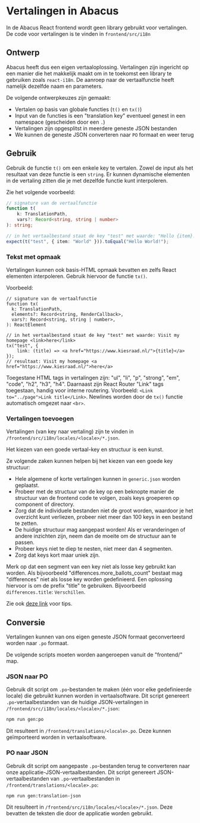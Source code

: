 # Vertalingen in Abacus

In de Abacus React frontend wordt geen library gebruikt voor vertalingen.
De code voor vertalingen is te vinden in `frontend/src/i18n`

## Ontwerp

Abacus heeft dus een eigen vertaaloplossing. Vertalingen zijn ingericht op een manier die
het makkelijk maakt om in te toekomst een library te gebruiken zoals `react-i18n`. De aanroep
naar de vertaalfunctie heeft namelijk dezelfde naam en parameters.

De volgende ontwerpkeuzes zijn gemaakt:

- Vertalen op basis van globale functies (`t()` en `tx()`)
- Input van de functies is een "translation key" eventueel genest in een namespace (gescheiden door een `.`)
- Vertalingen zijn opgesplitst in meerdere geneste JSON bestanden
- We kunnen de geneste JSON converteren naar `PO` formaat en weer terug

## Gebruik

Gebruik de functie `t()` om een enkele key te vertalen. Zowel de input als het resultaat van deze functie is een `string`.
Er kunnen dynamische elementen in de vertaling zitten die je met dezelfde functie kunt interpoleren.

Zie het volgende voorbeeld:

```typescript
// signature van de vertaalfunctie
function t(
    k: TranslationPath,
    vars?: Record<string, string | number>
): string;

// in het vertaalbestand staat de key "test" met waarde: "Hello {item}!
expect(t("test", { item: "World" })).toEqual("Hello World!");
````

### Tekst met opmaak

Vertalingen kunnen ook basis-HTML opmaak bevatten en zelfs React elementen interpoleren. Gebruik hiervoor
de functie `tx()`.

Voorbeeld:


```tsx
// signature van de vertaalfunctie
function tx(
  k: TranslationPath,
  elements?: Record<string, RenderCallback>,
  vars?: Record<string, string | number>,
): ReactElement

// in het vertaalbestand staat de key "test" met waarde: Visit my homepage <link>here</link>
tx("test", {
    link: (title) => <a href="https://www.kiesraad.nl/">{title}</a>
});
// resultaat: Visit my homepage <a href="https://www.kiesraad.nl/">here</a>
````

Toegestane HTML tags in vertalingen zijn: "ul", "li", "p", "strong", "em", "code", "h2", "h3", "h4".
Daarnaast zijn React Router "Link" tags toegestaan, handig voor interne routering. Voorbeeld: `<Link to="../page">Link title</Link>`.
Newlines worden door de `tx()` functie automatisch omgezet naar `<br>`.

### Vertalingen toevoegen

Vertalingen (van key naar vertaling) zijn te vinden in `/frontend/src/i18n/locales/<locale>/*.json`.

Het kiezen van een goede vertaal-key en structuur is een kunst.

Ze volgende zaken kunnen helpen bij het kiezen van een goede key structuur:

- Hele algemene of korte vertalingen kunnen in `generic.json` worden geplaatst.
- Probeer met de structuur van de key op een beknopte manier de structuur van de frontend code te volgen, zoals keys groeperen op component of directory.
- Zorg dat de individuele bestanden niet de groot worden, waardoor je het overzicht kunt verliezen, probeer niet meer dan 100 keys in een bestand te zetten.
- De huidige structuur mag aangepast worden! Als er veranderingen of andere inzichten zijn, neem dan de moeite om de structuur aan te passen.
- Probeer keys niet te diep te nesten, niet meer dan 4 segmenten.
- Zorg dat keys kort maar uniek zijn.

Merk op dat een segment van een key niet als losse key gebruikt kan worden. Als bijvoorbeeld "differences.more_ballots_count"
bestaat mag "differences" niet als losse key worden gedefinieerd. Een oplossing hiervoor is om de prefix "title" te gebruiken.
Bijvoorbeeld `differences.title`: `Verschillen`.

Zie ook [deze link](https://lokalise.com/blog/translation-keys-naming-and-organizing/) voor tips.

## Conversie

Vertalingen kunnen van ons eigen geneste JSON formaat geconverteerd worden naar `.po` formaat.

De volgende scripts moeten worden aangeroepen vanuit de "frontend/" map.

### JSON naar PO

Gebruik dit script om `.po`-bestanden te maken (één voor elke gedefinieerde locale) die gebruikt kunnen worden in vertaalsoftware.
Dit script genereert `.po`-vertaalbestanden van de huidige JSON-vertalingen in `/frontend/src/i18n/locales/<locale>/*.json`:

```sh
npm run gen:po
```

Dit resulteert in `/frontend/translations/<locale>.po`. Deze kunnen geïmporteerd worden in vertaalsoftware.

### PO naar JSON

Gebruik dit script om aangepaste `.po`-bestanden terug te converteren naar onze applicatie-JSON-vertaalbestanden.
Dit script genereert JSON-vertaalbestanden van `.po`-vertaalbestanden in `/frontend/translations/<locale>.po`:

```sh
npm run gen:translation-json
```

Dit resulteert in `/frontend/src/i18n/locales/<locale>/*.json`. Deze bevatten de teksten die door de applicatie worden gebruikt.
